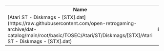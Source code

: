 <table>
<tr><th>Name</th><th>Size</th></tr>
<tr><td>[Atari ST - Diskmags - [STX].dat](https://raw.githubusercontent.com/open-retrogaming-archive/dat-catalog/main/root/basic/TOSEC/Atari/ST/Diskmags/[STX]/Atari ST - Diskmags - [STX].dat)</td><td>8318</td></tr>
</table>
